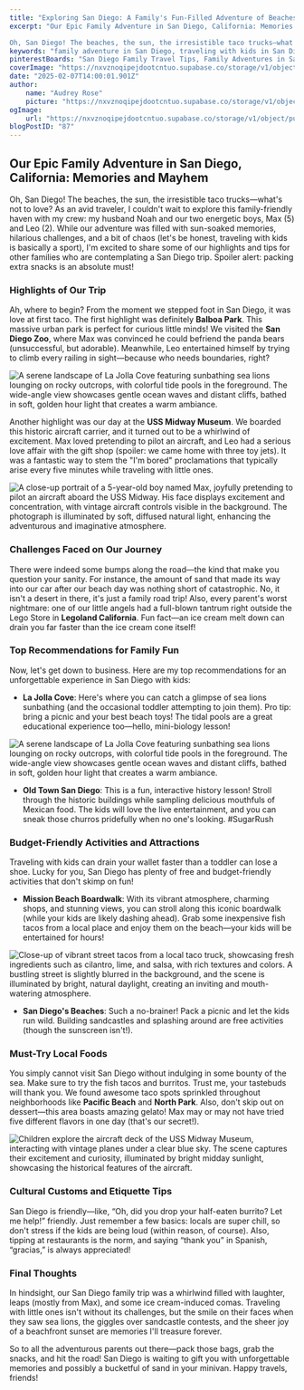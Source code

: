 ```yaml
---
title: "Exploring San Diego: A Family's Fun-Filled Adventure of Beaches, Tacos, and Tantrums!"
excerpt: "Our Epic Family Adventure in San Diego, California: Memories and Mayhem

Oh, San Diego! The beaches, the sun, the irresistible taco trucks—what's not to love?"
keywords: "family adventure in San Diego, traveling with kids in San Diego, San Diego family-friendly activities, top attractions for families in San Diego, Balboa Park with kids, San Diego Zoo tips, USS Midway Museum family visit, Legoland California family tips, La Jolla Cove family activities, Old Town San Diego with kids, budget-friendly family activities San Diego, Mission Beach Boardwalk, San Diego beaches for families, must-try foods in San Diego, best taco spots in San Diego, cultural tips for visiting San Diego, family travel tips San Diego, creating memories in San Diego, exploring San Diego with toddlers, San Diego travel tips for families, fun things to do in San Diego with kids, San Diego road trip with family"
pinterestBoards: "San Diego Family Travel Tips, Family Adventures in San Diego, Family Travel Ideas, San Diego Attractions for Kids"
coverImage: "https://nxvznoqipejdootcntuo.supabase.co/storage/v1/object/public/travel-blog-images/image_87_0.png"
date: "2025-02-07T14:00:01.901Z"
author:
    name: "Audrey Rose"
    picture: "https://nxvznoqipejdootcntuo.supabase.co/storage/v1/object/public/character-reference/audrey_avatar_square.png?t=2024-12-21T13%3A26%3A30.307Z"
ogImage:
    url: "https://nxvznoqipejdootcntuo.supabase.co/storage/v1/object/public/travel-blog-images/image_87_0.png"
blogPostID: "87"
---
```

    

## Our Epic Family Adventure in San Diego, California: Memories and Mayhem

Oh, San Diego! The beaches, the sun, the irresistible taco trucks—what's not to love? As an avid traveler, I couldn't wait to explore this family-friendly haven with my crew: my husband Noah and our two energetic boys, Max (5) and Leo (2). While our adventure was filled with sun-soaked memories, hilarious challenges, and a bit of chaos (let's be honest, traveling with kids is basically a sport), I'm excited to share some of our highlights and tips for other families who are contemplating a San Diego trip. Spoiler alert: packing extra snacks is an absolute must!

### Highlights of Our Trip

Ah, where to begin? From the moment we stepped foot in San Diego, it was love at first taco. The first highlight was definitely **Balboa Park**. This massive urban park is perfect for curious little minds! We visited the **San Diego Zoo**, where Max was convinced he could befriend the panda bears (unsuccessful, but adorable). Meanwhile, Leo entertained himself by trying to climb every railing in sight—because who needs boundaries, right?

![A serene landscape of La Jolla Cove featuring sunbathing sea lions lounging on rocky outcrops, with colorful tide pools in the foreground. The wide-angle view showcases gentle ocean waves and distant cliffs, bathed in soft, golden hour light that creates a warm ambiance.](https://nxvznoqipejdootcntuo.supabase.co/storage/v1/object/public/travel-blog-images/image_87_0.png)

Another highlight was our day at the **USS Midway Museum**. We boarded this historic aircraft carrier, and it turned out to be a whirlwind of excitement. Max loved pretending to pilot an aircraft, and Leo had a serious love affair with the gift shop (spoiler: we came home with three toy jets). It was a fantastic way to stem the "I'm bored" proclamations that typically arise every five minutes while traveling with little ones.

![A close-up portrait of a 5-year-old boy named Max, joyfully pretending to pilot an aircraft aboard the USS Midway. His face displays excitement and concentration, with vintage aircraft controls visible in the background. The photograph is illuminated by soft, diffused natural light, enhancing the adventurous and imaginative atmosphere.](https://nxvznoqipejdootcntuo.supabase.co/storage/v1/object/public/travel-blog-images/image_87_3.png)

### Challenges Faced on Our Journey

There were indeed some bumps along the road—the kind that make you question your sanity. For instance, the amount of sand that made its way into our car after our beach day was nothing short of catastrophic. No, it isn't a desert in there, it's just a family road trip! Also, every parent's worst nightmare: one of our little angels had a full-blown tantrum right outside the Lego Store in **Legoland California**. Fun fact—an ice cream melt down can drain you far faster than the ice cream cone itself!

### Top Recommendations for Family Fun

Now, let's get down to business. Here are my top recommendations for an unforgettable experience in San Diego with kids:

- **La Jolla Cove**: Here's where you can catch a glimpse of sea lions sunbathing (and the occasional toddler attempting to join them). Pro tip: bring a picnic and your best beach toys! The tidal pools are a great educational experience too—hello, mini-biology lesson!

![A serene landscape of La Jolla Cove featuring sunbathing sea lions lounging on rocky outcrops, with colorful tide pools in the foreground. The wide-angle view showcases gentle ocean waves and distant cliffs, bathed in soft, golden hour light that creates a warm ambiance.](https://nxvznoqipejdootcntuo.supabase.co/storage/v1/object/public/travel-blog-images/image_87_0.png)

- **Old Town San Diego**: This is a fun, interactive history lesson! Stroll through the historic buildings while sampling delicious mouthfuls of Mexican food. The kids will love the live entertainment, and you can sneak those churros pridefully when no one's looking. #SugarRush

### Budget-Friendly Activities and Attractions

Traveling with kids can drain your wallet faster than a toddler can lose a shoe. Lucky for you, San Diego has plenty of free and budget-friendly activities that don't skimp on fun!

- **Mission Beach Boardwalk**: With its vibrant atmosphere, charming shops, and stunning views, you can stroll along this iconic boardwalk (while your kids are likely dashing ahead). Grab some inexpensive fish tacos from a local place and enjoy them on the beach—your kids will be entertained for hours!

![Close-up of vibrant street tacos from a local taco truck, showcasing fresh ingredients such as cilantro, lime, and salsa, with rich textures and colors. A bustling street is slightly blurred in the background, and the scene is illuminated by bright, natural daylight, creating an inviting and mouth-watering atmosphere.](https://nxvznoqipejdootcntuo.supabase.co/storage/v1/object/public/travel-blog-images/image_87_1.png)

- **San Diego's Beaches**: Such a no-brainer! Pack a picnic and let the kids run wild. Building sandcastles and splashing around are free activities (though the sunscreen isn't!).

### Must-Try Local Foods

You simply cannot visit San Diego without indulging in some bounty of the sea. Make sure to try the fish tacos and burritos. Trust me, your tastebuds will thank you. We found awesome taco spots sprinkled throughout neighborhoods like **Pacific Beach** and **North Park**. Also, don't skip out on dessert—this area boasts amazing gelato! Max may or may not have tried five different flavors in one day (that's our secret!).

![Children explore the aircraft deck of the USS Midway Museum, interacting with vintage planes under a clear blue sky. The scene captures their excitement and curiosity, illuminated by bright midday sunlight, showcasing the historical features of the aircraft.](https://nxvznoqipejdootcntuo.supabase.co/storage/v1/object/public/travel-blog-images/image_87_2.png)

### Cultural Customs and Etiquette Tips

San Diego is friendly—like, “Oh, did you drop your half-eaten burrito? Let me help!” friendly. Just remember a few basics: locals are super chill, so don't stress if the kids are being loud (within reason, of course). Also, tipping at restaurants is the norm, and saying “thank you” in Spanish, “gracias,” is always appreciated!

### Final Thoughts

In hindsight, our San Diego family trip was a whirlwind filled with laughter, leaps (mostly from Max), and some ice cream-induced comas. Traveling with little ones isn't without its challenges, but the smile on their faces when they saw sea lions, the giggles over sandcastle contests, and the sheer joy of a beachfront sunset are memories I'll treasure forever.

So to all the adventurous parents out there—pack those bags, grab the snacks, and hit the road! San Diego is waiting to gift you with unforgettable memories and possibly a bucketful of sand in your minivan. Happy travels, friends!